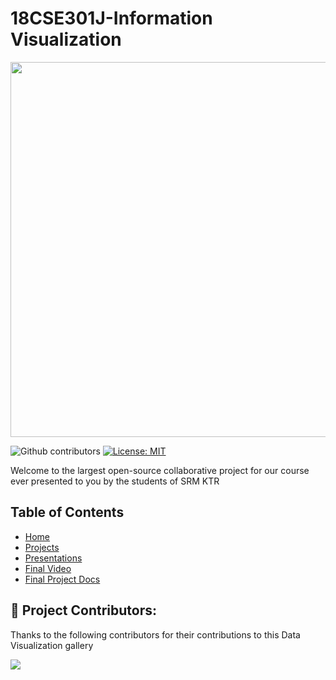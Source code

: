 # 18CSE301J-Information Visualization
<p align="center">
  <img src="https://img.freepik.com/free-vector/data-inform-illustration-concept_114360-864.jpg?w=2000&t=st=1692710488~exp=1692711088~hmac=25373ad156b2a252126bcaf57f88aebc985287e856921d8e59f34d0dd414a7fe" width="600"/>
</p>


![Github contributors](https://img.shields.io/github/contributors/thelordzeus/18CSE301J-Projects) [![License: MIT](https://img.shields.io/badge/License-MIT-yellow.svg)](https://opensource.org/licenses/MIT)




Welcome to the largest open-source collaborative project for our course ever presented to you by the students of SRM KTR

## Table of Contents

- [Home](https://github.com/thelordzeus/18CSE301J-Projects/)
- [Projects](https://github.com/thelordzeus/18CSE301J-Projects/blob/main/Projects.md)
- [Presentations](https://github.com/thelordzeus/18CSE301J-Projects/blob/main/Presentations.md)
- [Final Video](https://github.com/thelordzeus/18CSE301J-Projects/blob/main/Final-Visualization.md)
- [Final Project Docs](https://github.com/thelordzeus/18CSE301J-Projects/blob/main/FinalProject-Doc.md)





## 🦸 Project Contributors:
Thanks to the following contributors for their contributions to this Data Visualization gallery

<!-- ALL-CONTRIBUTORS-LIST:START - Do not remove or modify this section -->
<!-- prettier-ignore-start -->
<!-- markdownlint-disable -->


<a href="https://github.com/thelordzeus/18CSE301J-Projects/graphs/contributors">
  <img src="https://contrib.rocks/image?repo=thelordzeus/18CSE301J-Projects" />
</a>


<!-- markdownlint-restore -->
<!-- prettier-ignore-end -->

<!-- ALL-CONTRIBUTORS-LIST:END -->
<!-- prettier-ignore-start -->
<!-- markdownlint-disable -->

<!-- markdownlint-restore -->
<!-- prettier-ignore-end -->

<!-- ALL-CONTRIBUTORS-LIST:END -->
